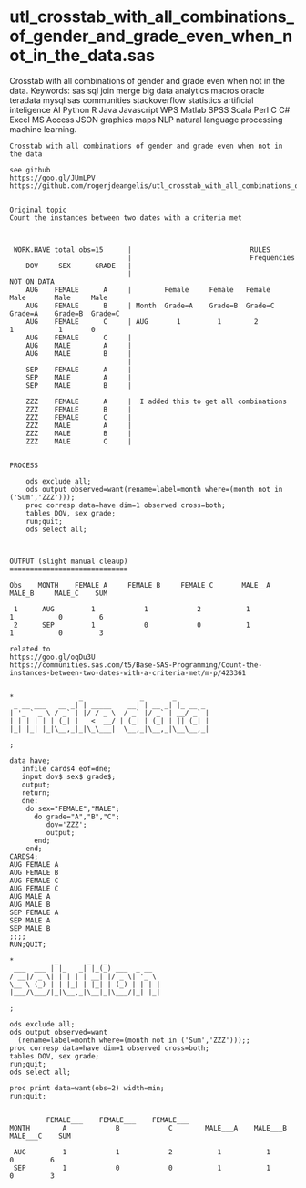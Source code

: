 # utl_crosstab_with_all_combinations_of_gender_and_grade_even_when_not_in_the_data.sas
Crosstab with all combinations of gender and grade even when not in the data.   Keywords: sas sql join merge big data analytics macros oracle teradata mysql sas communities stackoverflow statistics                   artificial inteligence AI Python R Java Javascript WPS Matlab SPSS Scala Perl C C# Excel MS Access JSON graphics maps NLP                natural language processing machine learning.

    Crosstab with all combinations of gender and grade even when not in the data                                                        
                                                                                                                                        
    see github                                                                                                                          
    https://goo.gl/JUmLPV                                                                                                               
    https://github.com/rogerjdeangelis/utl_crosstab_with_all_combinations_of_gender_and_grade_even_when_not_in_the_data                 
                                                                                                                                        
                                                                                                                                        
    Original topic                                                                                                                      
    Count the instances between two dates with a criteria met                                                                           
                                                                                                                                        
                                                                                                                                        
                                                                                                                                        
     WORK.HAVE total obs=15      |                             RULES                                                                    
                                 |                             Frequencies                                                              
        DOV     SEX      GRADE   |                                                                                                      
                                 |                                                        NOT ON DATA                                   
        AUG    FEMALE      A     |        Female     Female   Female    Male       Male     Male                                        
        AUG    FEMALE      B     | Month  Grade=A    Grade=B  Grade=C   Grade=A    Grade=B  Grade=C                                     
        AUG    FEMALE      C     | AUG       1         1        2          1           1       0                                        
        AUG    FEMALE      C     |                                                                                                      
        AUG    MALE        A     |                                                                                                      
        AUG    MALE        B     |                                                                                                      
                                 |                                                                                                      
        SEP    FEMALE      A     |                                                                                                      
        SEP    MALE        A     |                                                                                                      
        SEP    MALE        B     |                                                                                                      
                                                                                                                                        
        ZZZ    FEMALE      A     |  I added this to get all combinations                                                                
        ZZZ    FEMALE      B     |                                                                                                      
        ZZZ    FEMALE      C     |                                                                                                      
        ZZZ    MALE        A     |                                                                                                      
        ZZZ    MALE        B     |                                                                                                      
        ZZZ    MALE        C     |                                                                                                      
                                                                                                                                        
                                                                                                                                        
    PROCESS                                                                                                                             
                                                                                                                                        
        ods exclude all;                                                                                                                
        ods output observed=want(rename=label=month where=(month not in ('Sum','ZZZ')));                                                
        proc corresp data=have dim=1 observed cross=both;                                                                               
        tables DOV, sex grade;                                                                                                          
        run;quit;                                                                                                                       
        ods select all;                                                                                                                 
                                                                                                                                        
                                                                                                                                        
                                                                                                                                        
    OUTPUT (slight manual cleaup)                                                                                                       
    =============================                                                                                                       
                                                                                                                                        
    Obs    MONTH    FEMALE_A     FEMALE_B     FEMALE_C       MALE__A    MALE_B     MALE_C    SUM                                        
                                                                                                                                        
     1      AUG         1            1            2           1           1           0         6                                       
     2      SEP         1            0            0           1           1           0         3                                       
                                                                                                                                        
    related to                                                                                                                          
    https://goo.gl/oqDu3U                                                                                                               
    https://communities.sas.com/t5/Base-SAS-Programming/Count-the-instances-between-two-dates-with-a-criteria-met/m-p/423361            
                                                                                                                                        
                                                                                                                                        
    *                _              _       _                                                                                           
     _ __ ___   __ _| | _____    __| | __ _| |_ __ _                                                                                    
    | '_ ` _ \ / _` | |/ / _ \  / _` |/ _` | __/ _` |                                                                                   
    | | | | | | (_| |   <  __/ | (_| | (_| | || (_| |                                                                                   
    |_| |_| |_|\__,_|_|\_\___|  \__,_|\__,_|\__\__,_|                                                                                   
                                                                                                                                        
    ;                                                                                                                                   
                                                                                                                                        
    data have;                                                                                                                          
       infile cards4 eof=dne;                                                                                                           
       input dov$ sex$ grade$;                                                                                                          
       output;                                                                                                                          
       return;                                                                                                                          
       dne:                                                                                                                             
        do sex="FEMALE","MALE";                                                                                                         
          do grade="A","B","C";                                                                                                         
             dov='ZZZ';                                                                                                                 
             output;                                                                                                                    
          end;                                                                                                                          
        end;                                                                                                                            
    CARDS4;                                                                                                                             
    AUG FEMALE A                                                                                                                        
    AUG FEMALE B                                                                                                                        
    AUG FEMALE C                                                                                                                        
    AUG FEMALE C                                                                                                                        
    AUG MALE A                                                                                                                          
    AUG MALE B                                                                                                                          
    SEP FEMALE A                                                                                                                        
    SEP MALE A                                                                                                                          
    SEP MALE B                                                                                                                          
    ;;;;                                                                                                                                
    RUN;QUIT;                                                                                                                           
                                                                                                                                        
    *          _       _   _                                                                                                            
     ___  ___ | |_   _| |_(_) ___  _ __                                                                                                 
    / __|/ _ \| | | | | __| |/ _ \| '_ \                                                                                                
    \__ \ (_) | | |_| | |_| | (_) | | | |                                                                                               
    |___/\___/|_|\__,_|\__|_|\___/|_| |_|                                                                                               
                                                                                                                                        
    ;                                                                                                                                   
                                                                                                                                        
    ods exclude all;                                                                                                                    
    ods output observed=want                                                                                                            
      (rename=label=month where=(month not in ('Sum','ZZZ')));;                                                                         
    proc corresp data=have dim=1 observed cross=both;                                                                                   
    tables DOV, sex grade;                                                                                                              
    run;quit;                                                                                                                           
    ods select all;                                                                                                                     
                                                                                                                                        
    proc print data=want(obs=2) width=min;                                                                                              
    run;quit;                                                                                                                           
                                                                                                                                        
                                                                                                                                        
             FEMALE___    FEMALE___    FEMALE___                                                                                        
    MONTH        A            B            C        MALE___A    MALE___B    MALE___C    SUM                                             
                                                                                                                                        
     AUG         1            1            2           1           1           0         6                                              
     SEP         1            0            0           1           1           0         3                                              
                                                                                                                                        
                                                                                                                                        
                                   

